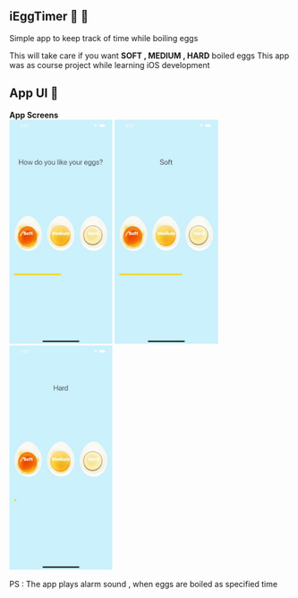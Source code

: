 ## iEggTimer :tada: :rocket:
Simple app to keep track of time while boiling eggs 

This will take care if you want **SOFT , MEDIUM , HARD** boiled eggs 
This app was as course project while learning iOS development 

## App UI :muscle:
**App Screens**<br>
<img src="screenshots/one.jpeg" alt="onboarding image" height="400" />
<img src="screenshots/two.jpeg" alt="onboarding image" height="400" />
<img src="screenshots/three.jpeg" alt="onboarding image" height="400" />

PS : The app plays alarm sound , when eggs are boiled as specified time 
